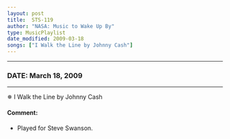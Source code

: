 ```yaml
---
layout: post
title:  STS-119
author: "NASA: Music to Wake Up By"
type: MusicPlaylist
date_modified: 2009-03-18
songs: ["I Walk the Line by Johnny Cash"]
---
```


----
### DATE: March 18, 2009
----
✵ I Walk the Line by Johnny Cash

#### Comment:
* Played for Steve Swanson.



<br/>
<center>
	<a target="_blank"
	   href="https://twitter.com/intent/tweet?hashtags=Space,NASA,Playlist,NASAWakeupCalls,SpaceProgram&text={{ page.author}}, '{{ page.songs.first }}' {{ page.title }}, {{ page.date | date: '%B %d, %Y' }}. {{ site.url }}{{ page.url }}&via=nasawakeupcalls"><i class="fab fa-twitter" alt="Tweet this page" style="font-size: 1.3em;"></i></a>
	&nbsp; 	<i class="fas fa-user-astronaut" style="font-size: 1.5em;"></i> &nbsp;
    <a type="amzn" search="'I Walk the Line by Johnny Cash'" category="popular music">
    <i class="fab fa-amazon" style="font-size: 1.3em;"></i></a>
</center>
